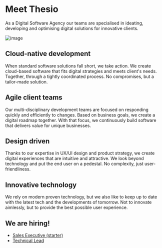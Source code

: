 # Meet Thesio

As a Digital Software Agency our teams are specialised in 
ideating, developing and optimising digital solutions for 
innovative clients.

![image](https://user-images.githubusercontent.com/639906/163953237-116ba956-31c0-4c36-bf35-26b1791cdde9.png)

## Cloud-native development

When standard software solutions fall short, we take action. 
We create cloud-based software that fits digital strategies 
and meets client's needs. Together, through a tightly 
coordinated process. No compromises, but a tailor-made solution.

## Agile client teams

Our multi-disciplinary development teams are focused on responding 
quickly and efficiently to changes. Based on business goals, we 
create a digital roadmap together. With that focus, we continuously 
build software that delivers value for unique businesses.

## Design driven

Thanks to our expertise in UX/UI design and product strategy, 
we create digital experiences that are intuitive and attractive. 
We look beyond technology and put the end user on a pedestal. 
No complexity, just user-friendliness.

## Innovative technology

We rely on modern proven technology, but we also like to keep
up to date with the latest tech and the developments of tomorrow. 
Not to innovate aimlessly, but to provide the best 
possible user experience.

## We are hiring!

<!-- JOB-LIST:START -->
- [Sales Executive &lpar;starter&rpar;](https://werkenbij.thesio.eu/sales-executive-starter)
- [Technical Lead](https://werkenbij.thesio.eu/technical-lead)
<!-- JOB-LIST:END -->
